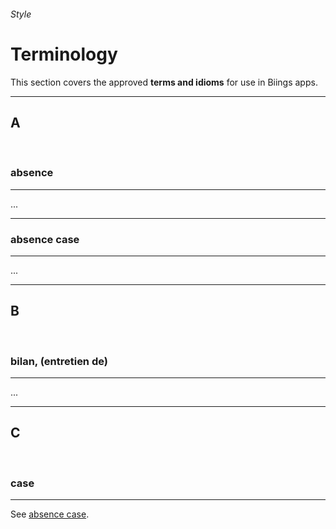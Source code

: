 <h6 class="subtitle is-5 has-text-grey">Style</h6><h1 class="title is-1 has-text-weight-bold">Terminology</h1>
<p class="subtitle is-5">
    This section covers the approved <strong>terms and idioms</strong> for use in Biings apps.</span>
</p>

<hr class="is-large is-visible">

<h2 class="title is-3 has-text-primary has-text-weight-light">A</h2><br>

<h3 id="a1" class="has-text-weight-bold has-text-primary">absence</h3><hr class="is-smaller">
...

<hr class="is-small">

<h3 class="has-text-weight-bold has-text-primary">absence case</h3><hr class="is-smaller">
...

<hr><h2 class="title is-3 has-text-primary has-text-weight-light">B</h2><br>

<h3 class="has-text-weight-bold has-text-primary">bilan, (entretien de)</h3><hr class="is-smaller">
...

<hr><h2 class="title is-3 has-text-primary has-text-weight-light">C</h2><br>

<h3 class="has-text-weight-bold has-text-primary">case</h3><hr class="is-smaller">
See <a href="#/terms?id=a1">absence case</a>.
